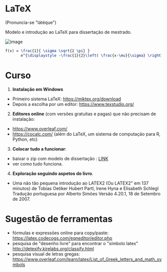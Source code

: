 # LaTeX
(Pronuncia-se "látéque")

Modelo e introdução ao LaTeX para dissertação de mestrado.

![image](https://user-images.githubusercontent.com/11158247/111152233-6adf5600-8588-11eb-8677-6d4e121ec687.png)


```latex
f(x) = \frac{1}{ \sigma \sqrt{2 \pi} } 
       e^{\displaystyle -\frac{1}{2}\left( \frac{x-\mu}{\sigma} \right)^2}
```



# Curso

1. **Instalação em Windows**

* Primeiro sistema LaTeX: https://miktex.org/download
* Depois a escolha por um editor: https://www.texstudio.org/

2. **Editores online** (com versões gratuitas e pagas) que não precisam de instalação:

* https://www.overleaf.com/
* https://cocalc.com/  (além do LaTeX, um sistema de computação para R, Python, etc)

3. **Colocar tudo a funcionar**:

* baixar o zip com modelo de dissertação : [LINK](https://github.com/jpcaveiro/latex/blob/main/modelo_disserta%C3%A7%C3%A3o_2021-03-15.zip)
* ver como tudo funciona.

4. **Exploração seguindo aspetos do livro**.

* Uma não tão pequena introdução ao LATEX2 (Ou LATEX2" em 137 minutos) de Tobias Oetiker
  Hubert Partl, Irene Hyna e Elisabeth Schlegl Tradução portuguesa por Alberto Simões Versão 4.20.1, 18 de Setembro de 2007.

# Sugestão de ferramentas



* fórmulas e expressões online para copy/paste:  https://latex.codecogs.com/eqneditor/editor.php
* pesquisa de "desenho livre" para encontrar o "símbolo latex" http://detexify.kirelabs.org/classify.html
* pesquisa visual de letras gregas: https://www.overleaf.com/learn/latex/List_of_Greek_letters_and_math_symbols
